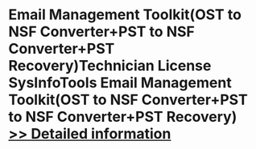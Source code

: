 # Email Management Toolkit(OST to NSF Converter+PST to NSF Converter+PST Recovery)Technician License<br />SysInfoTools Email Management Toolkit(OST to NSF Converter+PST to NSF Converter+PST Recovery)<br />[>> Detailed information](https://secure.shareit.com/shareit/product.html?productid=300726156&affiliateid=200057808)